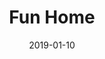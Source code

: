 ---
subheader: 'music by Jeanine Tesori

  book and lyrics by Lisa Kron

  based on the graphic novel by Alison Bechdel

  directed by Maya Jain'
description: "<p>Based on Alison Bechdel\u2019s best-selling graphic memoir, <em>Fun\
  \ Home</em> dives into the power of memory in full force, as Alison attempts to\
  \ understand her father, his death, and his hidden desires. Through beautiful, funny,\
  \ and wholly vulnerable storytelling, this 2015 Tony Award winning musical explores\
  \ sexuality, identity, and what it\u2019s like to see your parents through grown-up\
  \ eyes.</p><h4 class=\"mt-2 mb-2\">Cast</h4><p><strong>Ri Desta</strong> (Alison)\
  \ is a fourth year Comparative Human Development major. They have previously worked\
  \ on New Work Week 2018 (<em>Going Up</em>, <em>Quack!</em>), <em>Henry VI: Parts\
  \ I, II, and III</em> (Assistant Light Designer), A Weekend of Workshops: <em>Pericles,\
  \ but Marxist</em> (Marina and others), and <em>Iphigenia &amp; Other Daughters</em>\
  \ (Chorus). As a queer person themselves, Ri is ecstatic knowing that their last\
  \ UT production will tell a story that is so very near and dear to both their heart\
  \ and their identity.</p><p><strong>Lara Sachdeva</strong> (Medium Alison)\_<span\
  \ data-sheets-userformat=\"0}\" data-sheets-value='\"Lara Sachdeva (Medium Alison)\
  \ is a first year planning on majoring in Political Science and TAPS. She has previously\
  \ performed in A Weekend of Workshops, and she has a lot of love for everyone working\
  \ on this show!\"}'>is a first year planning on majoring in Political Science and\
  \ TAPS. She has previously performed in A Weekend of Workshops, and she has a lot\
  \ of love for everyone working on this show!</span></p><p><strong>Molly Bridges</strong>\
  \ (Small Alison) is a third year TAPS major. They have previously worked on <em>good\
  \ friday</em> (co-Production Manager) and <em>Eurydice</em> (Assistant Stage Manager).</p><p><strong>Thomas\
  \ McLees</strong> (Bruce)\_<span data-sheets-userformat=\"0}\" data-sheets-value=\"\
  &quot;Thomas McLees (Bruce Bechdel) is a fourth year political Science major. He\
  \ previously played Cliff Bradshaw in UT's 2014 production of Cabaret and directed\
  \ a workshop in the Fall of 2017, and is currently a member of Voices in Your Head,\
  \ a student-run coed a cappella group here on campus. When he's not procrastinating\
  \ at home you can find him in the Reg, also procrastinating.&quot;}\">is a fourth\
  \ year political Science major. He previously played Cliff Bradshaw in UT's 2014\
  \ production of <em>Cabaret</em> and directed a workshop in the Fall of 2017, and\
  \ is currently a member of Voices in Your Head, a student-run coed a cappella group\
  \ here on campus. When he's not procrastinating at home you can find him in the\
  \ Reg, also procrastinating.</span></p><p><strong>Emily Lovett</strong> (Helen)\
  \ is a fourth year English Literature and Music major. Her past UT credits include\
  \ <em>Machinal</em> (Music Director), <em>Animals Out Of Paper</em> (Dramaturg),\
  \ <em>The Aliens</em> (Music Director), <em>As You Like It</em> (Composer/Music\
  \ Director), <em>Mr. Burns, a post-electric play</em> (Vocal Director), <em>Love,\
  \ Loss, and What I Wore</em> (Gingy), <em>A Twinklin' Rhyme</em> (Mrs. Who/Happy\
  \ Medium), <em>The Children's Hour</em> (Evelyn), <em>West Side Story</em> (Velma),\
  \ and <em>Hamlet</em> (Guildenstern). Outside of UT, she also sings in UChicago's\
  \ Women's Ensemble and works as a Dramaturgy Intern at the Court Theatre. This is\
  \ her final UT show and she is weepy!!\_</p><p><strong>Felix Lecocq</strong> (John)\
  \ is a third year English Language/Literature and Creative Writing major. He has\
  \ previously worked on <em>good friday</em> (Sound Designer), <em>Love's Labour's\
  \ Lost </em>(Sound Designer), <em>Mr. Burns,\_a post-electric play</em> (Assistant\
  \ Sound Designer), and <em>Iphigenia &amp; Other Daughters</em> (Orestes). He performs\
  \ stand-up comedy and spoken word poetry with The Underground Collective.</p> <p><strong>Lucia\
  \ Geng</strong> (Christian) is a second year Political Science major. She has previously\
  \ worked on <em>good friday </em>(Co-Production Manager), <em>Richard III</em> (Catesby),\
  \ and <em>Much Ado About Nothing</em> (Verges). She would like to thank the cast,\
  \ crew, and band for making these past ten weeks an absolute blast!\_</p><p><strong>Krishna\
  \ Kumar</strong> (Roy) is a second year Applied Mathematics major. He has previously\
  \ worked on <em>Peter and the Starcatcher</em> (Peter) and <em>Love's Labour's Lost:\
  \ A New Musical </em>(Boyet).</p> <p><strong>Alden Herrera</strong> (Joan) is a\
  \ fourth year majoring in biological sciences and minoring in nonfiction creative\
  \ writing. She used to play upright double bass in high school musicals, and she's\
  \ only now emerging from the depths of the pit to perform in her first UT show.\_\
  </p><h4 class=\"mt-2 mb-2\">Production Staff</h4> <p><strong>Maya Jain</strong>\
  \ (Director) is a fourth year TAPS and SALC major. Some of her other University\
  \ Theater credits include: <em>good friday</em> (Sophia), <em>I &amp; You</em> (Director),\
  \ <em>Circe</em> (Scenic Designer), and <em>After the Revolution</em> (Scenic Designer).\
  \ She also works for UT/TAPS as part of Tech Staff (Scenic Artist) and Student Staff\
  \ (Front of House Manager). This is one of her favorite plays in the world and she\
  \ could not be more honored to be putting it on with the people she's putting it\
  \ on with.\_</p><p><strong>Olivia Malone</strong> (Production Manager) is a fourth\
  \ year Economics major. Her recent UT credits are <em>Machinal </em>(Video Tech),\
  \ <em>good friday </em>(Video Tech), <em>Animals Out of Paper</em> (PM), and <em>Matt\
  \ &amp; Ben</em> (PSM). She is the Assistant Lighting Manager on TAPS Tech Staff,\
  \ the Tech Staff Liaison to UT Committee, the PM Intern at Court Theatre, and a\
  \ general technician at Mandel Hall.</p><p><strong>Sara Everson</strong>\_(Stage\
  \ Manager) is a second year Classics and Linguistics major. She has previously worked\
  \ on\_<em>Peter and the Starcatcher</em>\_(Co-Props Designer),\_<em>God of Carnage</em>\_\
  (Assistant Props Designer),\_<em>The Aliens</em>\_(Props Designer), and\_<em>good\
  \ friday</em>\_(Assistant Stage Manager).\_</p><p><strong>Giovanna Hooton</strong>\
  \ (Vocal Director) is a third year majoring in Theater and Performance Studies and\
  \ minoring in Linguistics. She has not done UT since first year but is overjoyed\
  \ to be back and a part of this production! She is also the Assistant Music Director\
  \ of Unaccompanied Women, the oldest a cappella group on campus! She is incredibly\
  \ proud of the cast and crew and hopes you enjoy this labor of love!\_</p><p><strong>Lauren\
  \ Torian</strong> (Music Director) is a third year Music, Anthropology, and Comparative\
  \ Race and Ethnic Studies major. Within UT, she has previously worked on <em>Peter\
  \ and the Starcatcher</em> (Vocal Director) and <em>Love Labour\u2019s Lost</em>\
  \ (Vocal Director). Outside of UT, she sings with her a cappella group Voices and\
  \ with UChicago Motet Choir.\_</p><p><strong>Ethan Schondorf</strong> (Scenic Designer)\
  \ is a second year in the college. Previously with UT he has worked on <em>good\
  \ friday</em> (Scenic Designer), <em>Animals Out Of Paper</em> (Scenic Designer),\_\
  <em>Love's Labour's Lost: The Musical</em> (Scenic Designer), and <em>Next to Normal\
  \ </em>(Assistant Scenic Designer). He is also an ensemble member of UChicago Commedia\
  \ and a member of Tech Staff.</p><p><strong>Katia Kukucka</strong> (Costume Designer)\
  \ is a second year History major. <em>Fun Home</em> is her first show with UT.</p><p><strong>Eren\
  \ Ahn</strong> (Props Designer) is a fourth year majoring in Biological Sciences\
  \ and Visual Arts. They have previously worked as a Props Designer on <em>good friday</em>,\
  \ <em>I &amp;\_You</em>, <em>God of Carnage</em>, and <em>Next to Normal</em>, and\
  \ worked as an Assistant Props Designer on <em>Mr. Burns,\_a post-electric play</em>.\
  \ Eren is feeling rather bittersweet about writing this bio as this is their final\
  \ UT show, but is filled with love and respect for everyone on the cast and crew,\
  \ including the dead [stuffed] mouse that they found in storage. It has vampire\
  \ fangs, which must mean it has feelings, right?</p><p><strong>Fred Dan</strong>\
  \ (Lighting Designer) is a second year Physics major. He has previously worked on\
  \ <em>A Streetcar Named Desire</em> (Lighting Designer), <em>The Aliens</em> (Lighting\
  \ Designer), <em>Love's Labour's Lost: The Musical </em>(Master Electrician), and\
  \ <em>Next to Normal</em> (Assistant Lighting Designer) in University Theater. His\
  \ favorite gel is R53 and his favorite lighting fixture available at Logan is the\
  \ Mac Aura.</p><p><strong>Jemima Adeyinka</strong> (Sound Designer)\_is a student\
  \ in the College.</p><p><strong>Isaiah Zwick-Schachter</strong> (Master Electrician)\_\
  is a student in the College.</p><p><strong>Jamie Macpherson</strong> (Intimacy Choreographer)\_\
  is a freelance fight/intimacy director and educator based out of Chicago. Originally\
  \ from the Twin Cities, MN, Jamie has designed violence for theatres across the\
  \ country. Recent credits include: <em>Hellcab</em> (Agency Theatre Collective),\
  \ <em>Romeo and Juliet</em> (Lawrence Arts Center, KS), and <em>Titus Andronicus</em>\
  \ (Arizona State University). She is delighted to be a part of this season at UChicago\
  \ Arts, serving as fight and intimacy director for <em>Machinal</em> and <em>Macbeth</em>.\
  \ When not swinging around a blade, Jamie teaches preschool. Jamie is a member of\
  \ the Society of American Fight Directors and holds an MFA from Arizona State University.</p><p><strong>Ting\
  \ Ting Shi</strong> (Pianist) is a first year pre-med majoring in Public Policy\
  \ and minoring in HIPS. This is her first UT show and she sells coffee in her free\
  \ time.\_</p><p><strong>Carolyn Hammond</strong> (Flautist)\_<span data-sheets-userformat=\"\
  0}\" data-sheets-value='\"Carolyn Hammond, the flautist for the pit band, is a second\
  \ year Public Policy and Linguistics major. Previously, she has been in pit orchestras\
  \ as a flautist/piccoloist for Sweeney Todd, Hello Dolly, and Urinetown. On campus,\
  \ Carolyn works as a barista for Ex Libris Caf\xE9, and is involved with the Chicago\
  \ Economics Forum as a marketing director. This is her first show with UT.\"}'>is\
  \ a second year Public Policy and Linguistics major. Previously, she has been in\
  \ pit orchestras as a flautist/piccoloist for <em>Sweeney Todd</em>, <em>Hello Dolly</em>,\
  \ and <em>Urinetown</em>. On campus, Carolyn works as a barista for Ex Libris Caf\xE9\
  , and is involved with the Chicago Economics Forum as a marketing director. This\
  \ is her first show with UT.</span></p><p><strong>Faith Anaya</strong> (Clarinetist)\
  \ i<span data-sheets-userformat=\"0}\" data-sheets-value='\"Faith Anaya (Clarinet)\
  \ is a second year Comparative Human Development Major. This is her first UT production\
  \ and first involvement with theater since second grade. She is excited to be involved\
  \ with a show that is so close to her heart!\"}'>s a second year Comparative Human\
  \ Development Major. This is her first UT production and first involvement with\
  \ theater since second grade. She is excited to be involved with a show that is\
  \ so close to her heart!</span></p><p><strong>Avi Anurag</strong> (Drummer)\_<span\
  \ data-sheets-userformat=\"0}\" data-sheets-value='\"Avi Anurag (Drums and Percussion)\
  \ is an undecided first year in the college interested in Math and Cinema and Media\
  \ Studies. He is excited to be a part of his first UT production!\"}'>is an undecided\
  \ first year in the college interested in Math and Cinema and Media Studies. He\
  \ is excited to be a part of his first UT production!</span></p> <p><strong>Daniel\
  \ Schwartz</strong> (Guitarist)\_<span data-sheets-userformat=\"0}\" data-sheets-value='\"\
  Daniel Schwartz earned his degrees in philosophy and political science in 2018.\
  \ He previously played guitar for Next to Normal. \"}'>earned his degrees in Philosophy\
  \ and Political Science in 2018. He previously played guitar for <em>Next to Normal</em>.\_\
  </span></p><p><strong>Andrew Schildcrout</strong> (Bassist)\_<span data-sheets-userformat=\"\
  0}\" data-sheets-value='\"Andrew Schildcrout (bassist/orchestra), is a first year\
  \ HIPS major and pre-med. He has previously played in the orchestra for Footloose,\
  \ Bye-Bye Birdie, and How to Succeed in Business Without Really Trying. He is also\
  \ a member of the Dirt Red Brass Band. Outside of the orchestra pit Andrew enjoys\
  \ running, cooking, and dogs. He is beyond excited to be a part of this wondrous\
  \ production.\"}'>is a first year HIPS major and pre-med. He has previously played\
  \ in the orchestra for <em>Footloose</em>, <em>Bye-Bye Birdie</em>, and <em>How\
  \ to Succeed in Business Without Really Trying</em>. He is also a member of the\
  \ Dirt Red Brass Band. Outside of the orchestra pit Andrew enjoys running, cooking,\
  \ and dogs. He is beyond excited to be a part of this wondrous production.</span></p><p><strong>Cole\
  \ Meldorf</strong> (Violinist)\_is a student in the College.</p><p><strong>Shreya\
  \ Shettigar</strong> (Assistant Director) is a second year Econ-Business major (but\
  \ don\u2019t worry, she\u2019s also minoring in Cinema and Media Studies). She has\
  \ previously worked on <em>good friday</em> (Natalie), <em>I &amp; You</em> (Caroline),\
  \ <em>Much Ado About Nothing</em> (Antonio), and A Weekend Of Workshops: <em>The\
  \ Rope</em> (Pat Sweeney).</p> <p><strong>Nicola Lustig</strong> (Assistant Production\
  \ Manager) is a student in the college.</p><p><strong>Zach Curtis-Ginsberg</strong>\
  \ (Assistant Scenic Designer)\_is a student in the College.</p><p><strong>Melaina\
  \ Leung</strong> (Assistant Scenic Designer) is a second year planning to major\
  \ in Anthropology and Economics. She has previously worked on <em>Richard III</em>\
  \ (Assistant Production Manager) and is also currently working on <em>Grenadine</em>\
  \ (Assistant Lighting Designer).</p><p><strong>Elizabeth Winkler</strong> (Hair/Makeup)\_\
  is a student in the College.</p><p><strong>Maria Botha</strong> (Assistant Costume\
  \ Designer)\_is a student in the College.</p><p><strong>Mollie Davies</strong> (Assistant\
  \ Costume Designer)\_is a student in the College.</p><p><strong>Katherine Maschka\
  \ Hitchcock</strong> (Assistant Costume Designer)\_is a student in the College.</p><p><strong>Nina\
  \ Lubeck</strong> (Assistant Costume Designer/Wardrobe Manager) is a second year\
  \ Art History and Math double major. She has previously worked on <em>Grenadine</em>\
  \ (Assistant Costume Designer), <em>Songs for a New World</em> (Costume Designer),\
  \ and <em>Eurydice</em> (Assistant Costume Designer).</p> <p><strong>Helen Malley</strong>\
  \ (Assistant Props Designer)\_is a student in the College.</p><p><span data-sheets-userformat=\"\
  0}\" data-sheets-value=\"&quot;Gigi Hancock (Follow Spot Op) is a first year math/physics\
  \ double major. She has previously worked on Machinal (Assistant Sound and co-Production\
  \ Manager) and Grenadine (Sound Board Op). She's super excited to work on her third\
  \ UT show.&quot;}\"><strong>Gigi Hancock</strong> (Follow Spot Operator) is a first\
  \ year Math and Physics double major. She has previously worked on <em>Machinal</em>\
  \ (Assistant Sound/Co-Production Manager) and <em>Grenadine</em> (Sound Board Op).\
  \ She's super excited to work on her third UT show.</span></p><p><strong>Ananya\
  \ Karanam</strong> (Assistant Lighting Designer)\_is a student in the College.</p>\
  \ <p><strong>Brooke Nagler</strong> (Assistant Lighting Designer)\_is a student\
  \ in the College.</p><p><strong>Ling Lin</strong> (Assistant Sound Designer) is\
  \ a student in the College.</p><p><span data-sheets-userformat=\"0}\" data-sheets-value=\"\
  &quot;chene bourget is a fourth year taps and gender &amp; sexuality studies double\
  \ major. living has always been a large part of chene's life. he was born at an\
  \ extremely young age, and since then, he has been alive&quot;}\"><strong>chene\
  \ bourget</strong> (Tech Staff Liaison)\_is a fourth year\_TAPS\_and Gender &amp;\
  \ Sexuality Studies double major in the College.</span></p>"
slug: fun-home
title: Fun Home
layout: show-info
quarter: winter
year: 2019
season: 2018-2019 Shows
date: 2019-01-10

---